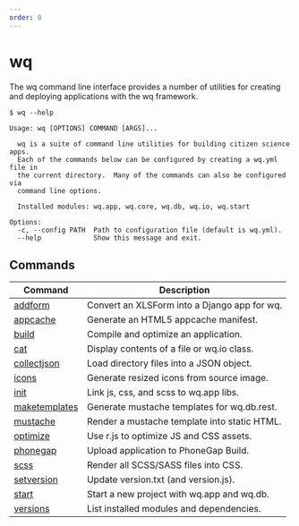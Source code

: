 ```yaml
---
order: 0
---
```


wq
==

The wq command line interface provides a number of utilities for creating and deploying applications with the wq framework.

```shell
$ wq --help

Usage: wq [OPTIONS] COMMAND [ARGS]...

  wq is a suite of command line utilities for building citizen science apps.
  Each of the commands below can be configured by creating a wq.yml file in
  the current directory.  Many of the commands can also be configured via
  command line options.

  Installed modules: wq.app, wq.core, wq.db, wq.io, wq.start

Options:
  -c, --config PATH  Path to configuration file (default is wq.yml).
  --help             Show this message and exit.
```

## Commands

Command | Description
--------|-------------
[addform](https://wq.io/docs/wq-addform) | Convert an XLSForm into a Django app for wq.
[appcache](https://wq.io/docs/wq-appcache) | Generate an HTML5 appcache manifest.
[build](https://wq.io/docs/wq-build) | Compile and optimize an application.
[cat](https://wq.io/docs/wq-cat) | Display contents of a file or wq.io class.
[collectjson](https://wq.io/docs/wq-collectjson) | Load directory files into a JSON object.
[icons](https://wq.io/docs/wq-icons) | Generate resized icons from source image.
[init](https://wq.io/docs/wq-init) | Link js, css, and scss to wq.app libs.
[maketemplates](https://wq.io/docs/wq-maketemplates) | Generate mustache templates for wq.db.rest.
[mustache](https://wq.io/docs/wq-mustache) | Render a mustache template into static HTML.
[optimize](https://wq.io/docs/wq-optimize) | Use r.js to optimize JS and CSS assets.
[phonegap](https://wq.io/docs/wq-phonegap) | Upload application to PhoneGap Build.
[scss](https://wq.io/docs/wq-scss) | Render all SCSS/SASS files into CSS.
[setversion](https://wq.io/docs/wq-setversion) | Update version.txt (and version.js).
[start](https://wq.io/docs/wq-start) | Start a new project with wq.app and wq.db.
[versions](https://wq.io/docs/wq-versions) | List installed modules and dependencies.
